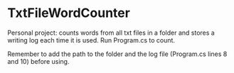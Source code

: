 # TxtFileWordCounter



 Personal project: counts words from all txt files in a folder and stores a writing log each time it is used. Run Program.cs to count.

 Remember to add the path to the folder and the log file (Program.cs lines 8 and 10) before using.
